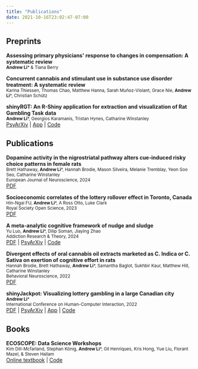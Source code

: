 ```yaml
---
title: "Publications"
date: 2021-10-16T23:02:47-07:00
---
```

<link rel="stylesheet" href="https://cdnjs.cloudflare.com/ajax/libs/font-awesome/4.7.0/css/font-awesome.min.css">

<!-- Go to https://fontawesome.com/v4.7/icons/ to find the icons you need - I am using font awesome 4 -->

## Preprints

**Assessing primary physicians' response to changes in compensation: A systematic review** \
<small>**Andrew Li*** & Tiana Berry</small>

**Concurrent cannabis and stimulant use in substance use disorder treatment: A systematic review** \
<small>Karina Thiessen, Thomas Chao, Matthew Hanna, Sarah
Muñoz-Violant, Grace Nie, **Andrew Li***, Christian Schütz</small>

**shinyRGT: An R-Shiny application for extraction and visualization of Rat Gambling Task data** \
<small>**Andrew Li***, Georgios Karamanis, Tristan Hynes, Catharine Winstanley</small>\
[<i class="fa fa-external-link" aria-hidden="true"></i> PsyArXiv](https://psyarxiv.com/t85es/) | [<i class="fa fa-external-link" aria-hidden="true"></i> App](https://andrewcli.shinyapps.io/shinyRGT/) | [<i class="fa fa-code" aria-hidden="true"></i> Code](https://github.com/andr3wli/shinyapps/tree/main/shinyRGT) 

## Publications

**Dopamine activity in the nigrostriatal pathway alters cue‐induced risky choice patterns in female rats** \
<small>Brett Hathaway, **Andrew Li***, Hannah Brodie, Mason Silveira, Melanie Tremblay, Yeon Soo Seo, Catharine Winstanley</small>\
<small>European Journal of Neuroscience, 2024</small>\
[<i class="fa fa-file-pdf-o" aria-hidden="true"></i> PDF](https://onlinelibrary.wiley.com/doi/pdf/10.1111/ejn.16287) 

**Socioeconomic correlates of the lottery rollover effect in Toronto, Canada** \
<small>Hin-Ngai FU, **Andrew Li***, A Ross Otto, Luke Clark</small>\
<small>Royal Society Open Science, 2023</small>\
[<i class="fa fa-file-pdf-o" aria-hidden="true"></i> PDF](https://www.tandfonline.com/doi/pdf/10.1080/16066359.2024.2305429) 

**A meta-analytic cognitive framework of nudge and sludge** \
<small>Yu Luo, **Andrew Li***, Dilip Soman, Jiaying Zhao</small>\
<small>Addiction Research & Theory, 2024</small>\
[<i class="fa fa-file-pdf-o" aria-hidden="true"></i> PDF](https://royalsocietypublishing.org/doi/pdf/10.1098/rsos.230053) |
[<i class="fa fa-external-link" aria-hidden="true"></i> PsyArXiv](https://psyarxiv.com/dbmu3/) |  [<i class="fa fa-code" aria-hidden="true"></i> Code](https://dataverse.harvard.edu/dataset.xhtml?persistentId=doi:10.7910/DVN/N9EJNR) 

**Divergent effects of oral cannabis oil extracts marketed as C. Indica or C. Sativa on exertion of cognitive effort in rats** \
<small>Hannah Brodie, Brett Hathaway, **Andrew Li***, Samantha Baglot, Sukhbir Kaur, Matthew Hill, Catharine Winstanley</small>\
<small>Behavioral Neuroscience, 2022</small>\
[<i class="fa fa-file-pdf-o" aria-hidden="true"></i> PDF](https://psycnet.apa.org/buy/2023-19648-001) 

**shinyJackpot: Visualizing lottery gambling in a large Canadian city** \
<small>**Andrew Li***</small>\
<small>International Conference on Human-Computer Interaction, 2022</small>\
[<i class="fa fa-file-pdf-o" aria-hidden="true"></i> PDF](https://link.springer.com/content/pdf/10.1007/978-3-031-06417-3.pdf) | [<i class="fa fa-external-link" aria-hidden="true"></i> PsyArXiv](https://psyarxiv.com/ksqhb/) | [<i class="fa fa-external-link" aria-hidden="true"></i> App](https://andrewcli.shinyapps.io/shinyJackpot/) | [<i class="fa fa-code" aria-hidden="true"></i> Code](https://github.com/andr3wli/shinyapps/tree/main/shinyJackpot) 

## Books 

**ECOSCOPE: Data Science Workshops** \
<small>Kim Dill-Mcfarland, Stephan König, **Andrew Li***, Gil Henriques, Kris Hong, Yue Liu, Florant Mazel, & Steven Hallam</small> \
[<i class="fa fa-external-link" aria-hidden="true"></i> Online textbook](https://educe-ubc.github.io/workshops/) | [<i class="fa fa-code" aria-hidden="true"></i> Code](https://github.com/andr3wli/ecoscope_datascience_workshops)
